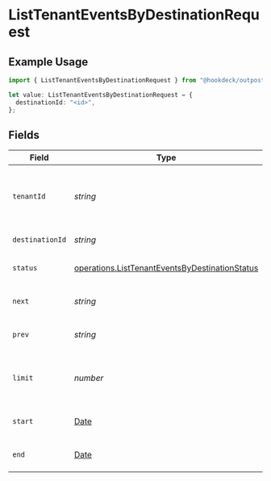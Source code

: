 # ListTenantEventsByDestinationRequest

## Example Usage

```typescript
import { ListTenantEventsByDestinationRequest } from "@hookdeck/outpost-sdk/models/operations";

let value: ListTenantEventsByDestinationRequest = {
  destinationId: "<id>",
};
```

## Fields

| Field                                                                                                            | Type                                                                                                             | Required                                                                                                         | Description                                                                                                      |
| ---------------------------------------------------------------------------------------------------------------- | ---------------------------------------------------------------------------------------------------------------- | ---------------------------------------------------------------------------------------------------------------- | ---------------------------------------------------------------------------------------------------------------- |
| `tenantId`                                                                                                       | *string*                                                                                                         | :heavy_minus_sign:                                                                                               | The ID of the tenant. Required when using AdminApiKey authentication.                                            |
| `destinationId`                                                                                                  | *string*                                                                                                         | :heavy_check_mark:                                                                                               | The ID of the destination.                                                                                       |
| `status`                                                                                                         | [operations.ListTenantEventsByDestinationStatus](../../models/operations/listtenanteventsbydestinationstatus.md) | :heavy_minus_sign:                                                                                               | Filter events by delivery status.                                                                                |
| `next`                                                                                                           | *string*                                                                                                         | :heavy_minus_sign:                                                                                               | Cursor for next page of results                                                                                  |
| `prev`                                                                                                           | *string*                                                                                                         | :heavy_minus_sign:                                                                                               | Cursor for previous page of results                                                                              |
| `limit`                                                                                                          | *number*                                                                                                         | :heavy_minus_sign:                                                                                               | Number of items per page (default 100, max 1000)                                                                 |
| `start`                                                                                                          | [Date](https://developer.mozilla.org/en-US/docs/Web/JavaScript/Reference/Global_Objects/Date)                    | :heavy_minus_sign:                                                                                               | Start time filter (RFC3339 format)                                                                               |
| `end`                                                                                                            | [Date](https://developer.mozilla.org/en-US/docs/Web/JavaScript/Reference/Global_Objects/Date)                    | :heavy_minus_sign:                                                                                               | End time filter (RFC3339 format)                                                                                 |